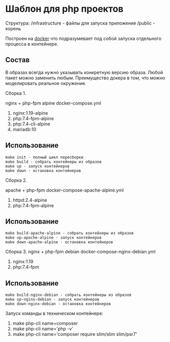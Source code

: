 # Шаблон для php проектов

Структура:
/infrastructure - файлы для запуска приложения
/public - корень

Построен на [docker](https://www.docker.com/get-started) что подразумевает под собой
запуска отдельного процесса в контейнере.

## Состав
В образах всегда нужно указывать конкретную версию образа.
Любой пакет можно заменить любым.
Преимущество докера в том, что можно моделировать реальное окружение.

Сборка 1.

nginx + php-fpm alpine docker-compose.yml
1. nginx:1.19-alpine
2. php:7.4-fpm-alpine
3. php:7.4-cli-alpine
4. mariadb:10

## Использование
```
make init - полный цикл пересборки
make build - собрать контейнеры из образов
make up - запуск контейнеров
make down - остановка контейнеров
```

Сборка 2.

apache + php-fpm docker-compose-apache-alpine.yml
1. httpd:2.4-alpine
2. php:7.4-fpm-alpine

## Использование
```
make build-apache-alpine - собрать контейнеры из образов
make up-apache-alpine - запуск контейнеров
make down-apache-alpine - остановка контейнеров
```
Сборка 3.
nginx + php-fpm debian docker-compose-nginx-debian.yml
1. nginx:1.19
2. php:7.4-fpm

## Использование
```
make build-nginx-debian - собрать контейнеры из образов
make up-nginx-debian - запуск контейнеров
make down-nginx-debian - остановка контейнеров
```
Запуск команды в техническом контейнере:
1. make php-cli name=composer
2. make php-cli name='php -v'
3. make php-cli name='composer require slim/slim slim/psr7'
